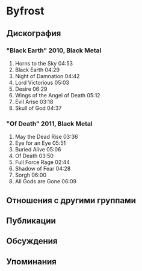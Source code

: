 # Byfrost



## Дискография

### "Black Earth" 2010, Black Metal

1.	 Horns to the Sky	04:53	 
2.	 Black Earth	04:29	 
3.	 Night of Damnation	04:42	 
4.	 Lord Victorious	05:03	 
5.	 Desire	06:29	 
6.	 Wings of the Angel of Death	05:12	 
7.	 Evil Arise	03:18	 
8.	 Skull of God	04:37	

### "Of Death" 2011, Black Metal

1.	 May the Dead Rise	03:36	 
2.	 Eye for an Eye	05:51	 
3.	 Buried Alive	05:06	 
4.	 Of Death	03:50	 
5.	 Full Force Rage	02:44	 
6.	 Shadow of Fear	04:28	 
7.	 Sorgh	06:00	 
8.	 All Gods are Gone	06:09


## Отношения с другими группами


## Публикации


## Обсуждения


## Упоминания

